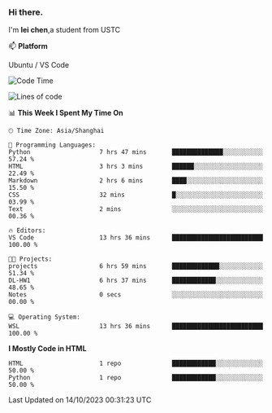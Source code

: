 ### Hi there.
I'm **lei chen**,a student from USTC

📫 **Platform**

Ubuntu / VS Code

<!--START_SECTION:waka-->
![Code Time](http://img.shields.io/badge/Code%20Time-117%20hrs%2015%20mins-blue)

![Lines of code](https://img.shields.io/badge/From%20Hello%20World%20I%27ve%20Written-11.9%20thousand%20lines%20of%20code-blue)

📊 **This Week I Spent My Time On** 

```text
🕑︎ Time Zone: Asia/Shanghai

💬 Programming Languages: 
Python                   7 hrs 47 mins       ██████████████░░░░░░░░░░░   57.24 % 
HTML                     3 hrs 3 mins        ██████░░░░░░░░░░░░░░░░░░░   22.49 % 
Markdown                 2 hrs 6 mins        ████░░░░░░░░░░░░░░░░░░░░░   15.50 % 
CSS                      32 mins             █░░░░░░░░░░░░░░░░░░░░░░░░   03.99 % 
Text                     2 mins              ░░░░░░░░░░░░░░░░░░░░░░░░░   00.36 % 

🔥 Editors: 
VS Code                  13 hrs 36 mins      █████████████████████████   100.00 % 

🐱‍💻 Projects: 
projects                 6 hrs 59 mins       █████████████░░░░░░░░░░░░   51.34 % 
DL-HW1                   6 hrs 37 mins       ████████████░░░░░░░░░░░░░   48.65 % 
Notes                    0 secs              ░░░░░░░░░░░░░░░░░░░░░░░░░   00.00 % 

💻 Operating System: 
WSL                      13 hrs 36 mins      █████████████████████████   100.00 % 
```

**I Mostly Code in HTML** 

```text
HTML                     1 repo              ████████████░░░░░░░░░░░░░   50.00 % 
Python                   1 repo              ████████████░░░░░░░░░░░░░   50.00 % 
```




 Last Updated on 14/10/2023 00:31:23 UTC
<!--END_SECTION:waka-->
